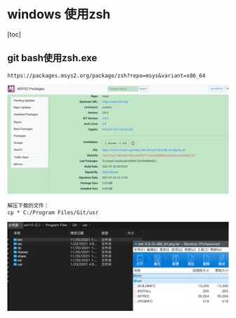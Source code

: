 # windows 使用zsh

[toc]

## git bash使用zsh.exe

```
https://packages.msys2.org/package/zsh?repo=msys&variant=x86_64
```

![](./imgs/image-20211127201555056.png)

```
解压下载的文件：
cp * C:/Program Files/Git/usr

```

![](./imgs/image-20211127201820447.png)
